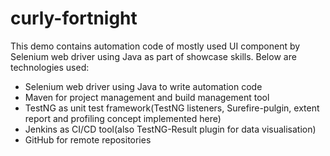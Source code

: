 # curly-fortnight
This demo contains automation code of mostly used UI component by Selenium web driver using Java as part of showcase skills.
Below are technologies used:
- Selenium web driver using Java to write automation code
- Maven for project management and build management tool
- TestNG as unit test framework(TestNG listeners, Surefire-pulgin, extent report and profiling concept implemented here)
- Jenkins as CI/CD tool(also TestNG-Result plugin for data visualisation)
- GitHub for remote repositories


